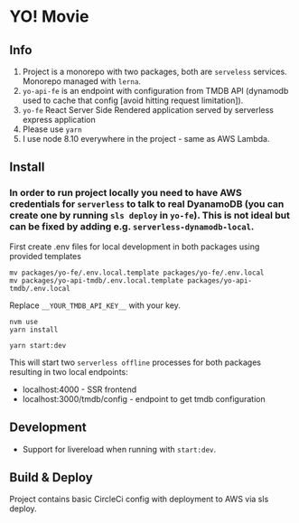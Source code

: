 # YO! Movie

## Info

1. Project is a monorepo with two packages, both are `serveless` services. Monorepo managed with `lerna`.
2. `yo-api-fe` is an endpoint with configuration from TMDB API (dynamodb used to cache that config [avoid hitting request limitation]).
3. `yo-fe` React Server Side Rendered application served by serverless express application
4. Please use `yarn`
5. I use node 8.10 everywhere in the project - same as AWS Lambda.

## Install

### In order to run project locally you need to have AWS credentials for `serverless` to talk to real DyanamoDB (you can create one by running `sls deploy` in `yo-fe`). This is not ideal but can be fixed by adding e.g. `serverless-dynamodb-local`.

First create .env files for local development in both packages using provided templates
```
mv packages/yo-fe/.env.local.template packages/yo-fe/.env.local
mv packages/yo-api-tmdb/.env.local.template packages/yo-api-tmdb/.env.local
```
Replace `__YOUR_TMDB_API_KEY__` with your key.

```
nvm use
yarn install

yarn start:dev
```

This will start two `serverless offline` processes for both packages resulting in two local endpoints:
 - localhost:4000 - SSR frontend
 - localhost:3000/tmdb/config - endpoint to get tmdb configuration

 ## Development

- Support for livereload when running with `start:dev`.


## Build & Deploy

Project contains basic CircleCi config with deployment to AWS via sls deploy.
